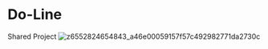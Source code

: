 # Do-Line
Shared Project
![z6552824654843_a46e00059157f57c492982771da2730c](https://github.com/user-attachments/assets/35a75085-d8b3-47a1-9ed1-f26646a446c5)
